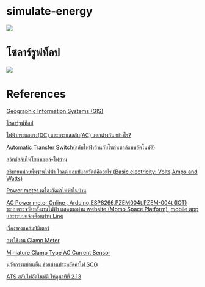 # simulate-energy
![](https://sites.google.com/site/realworldmathematics/discrete-mathematics/Discrete%20Math%20ex.jpg?attredirects=0)
# โซลาร์รูฟท็อป
![](https://www.checkraka.com/uploaded/knowledge/article/1635186/01.png)
# References
[Geographic Information Systems (GIS)](https://sites.google.com/site/realworldmathematics/discrete-mathematics)

[โซลาร์รูฟท็อป](https://www.checkraka.com/house/article/111468/)

[ไฟฟ้ากระแสตรง(DC) และกระแสสลับ(AC) แตกต่างกันอย่างไร?](https://legatool.com/wp/12063/)


[ Automatic Transfer Switch(สลับไฟฟ้าบ้านกับโซล่าเซลล์แบบอัตโนมัติ)](https://www.youtube.com/watch?v=PnlVNb2I524)

[สวิทช์สลับไฟโซล่าเซลล์-ไฟบ้าน](https://www.youtube.com/watch?v=w_3py5iDpxY)

[อธิบายหน่วยพื้นฐานไฟฟ้า โวลต์ แอมป์และวัตต์คืออะไร (Basic electricity: Volts,Amps and Watts)](https://www.youtube.com/watch?v=0S6txWByxLU)

[Power meter เครื่องวัดค่าไฟฟ้าในบ้าน](https://www.youtube.com/watch?v=OR8op3rJGI8)

[AC Power meter Online , Arduino,ESP8266,PZEM004t,PZEM-004t (IOT) ระบบตรวจวัดพลังงานไฟฟ้า เเสดงผลผ่าน website (Momo Space Platform) ,mobile app เเละระบบเเจ้งเตือนผ่าน Line](https://www.lazada.co.th/products/ac-power-meter-online-arduinoesp8266pzem004tpzem-004t-iot-website-momo-space-platform-mobile-app-line-i1643468684-s7717424954.html)

[เรื่องของแคล้มป์มิเตอร์](http://www.praguynakorn.com/tips/13/%E0%B9%80%E0%B8%A3%E0%B8%B7%E0%B9%88%E0%B8%AD%E0%B8%87%E0%B8%82%E0%B8%AD%E0%B8%87%E0%B9%81%E0%B8%84%E0%B8%A5%E0%B9%89%E0%B8%A1%E0%B8%9B%E0%B9%8C%E0%B8%A1%E0%B8%B4%E0%B9%80%E0%B8%95%E0%B8%AD%E0%B8%A3%E0%B9%8C)

[การใช้งาน Clamp Meter](https://www.factomart.com/th/factomartblog/cat/test-equipment/post/application-of-clamp-meter/)

[Miniature Clamp Type AC Current Sensor](https://www.monotaro.co.th/p/62905282.html?utm_medium=cpc&utm_source=googleps&gclid=CjwKCAjwn6GGBhADEiwAruUcKpcrIVbYeetii0Ob9FpAyhBi4qRVD85bHL_THaSussjRbtP3YySyghoCPpMQAvD_BwE)

[นวัตกรรมบ้านเย็น ช่วยบ้านประหยัดค่าไฟ SCG](https://www.scgbuildingmaterials.com/th/ideas/home-story/bwh-3-innovation-decrease-electric-expense)

[ATS สลับไฟอัตโนมัติ ให้ดูนาทีที่ 2.13](https://www.youtube.com/watch?v=zbeJbHwIzSA)

